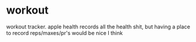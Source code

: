 # workout
workout tracker. apple health records all the health shit, but having a place to record reps/maxes/pr's would be nice I think
